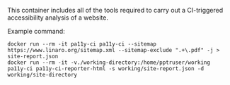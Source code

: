This container includes all of the tools required to carry out a CI-triggered accessibility analysis of a website.

Example command:

```
docker run --rm -it pa11y-ci pa11y-ci --sitemap https://www.linaro.org/sitemap.xml --sitemap-exclude ".+\.pdf" -j > site-report.json
docker run --rm -it -v./working-directory:/home/pptruser/working pa11y-ci pa11y-ci-reporter-html -s working/site-report.json -d working/site-directory
```
